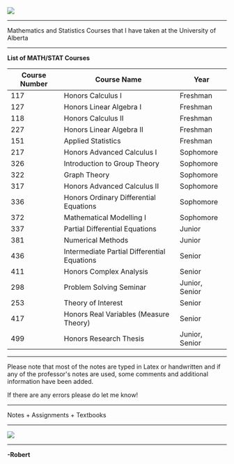 <img src = "https://enterprisequartetdotcom.files.wordpress.com/2012/09/ua1txt2.jpg">
<hr>
Mathematics and Statistics Courses that I have taken at the University of Alberta
<hr>

**List of MATH/STAT Courses**

| Course Number 	| Course Name                            	| Year      	|
|---------------	|----------------------------------------	|-----------	|
| 117           	| Honors Calculus I                      	| Freshman  	|
| 127           	| Honors Linear Algebra I                	| Freshman  	|
| 118           	| Honors Calculus II                     	| Freshman  	|
| 227           	| Honors Linear Algebra II               	| Freshman  	|
| 151           	| Applied Statistics                     	| Freshman  	|
| 217           	| Honors Advanced Calculus I             	| Sophomore 	|
| 326           	| Introduction to Group Theory           	| Sophomore 	|
| 322           	| Graph Theory                           	| Sophomore 	|
| 317           	| Honors Advanced Calculus II            	| Sophomore 	|
| 336           	| Honors Ordinary Differential Equations 	| Sophomore 	|
| 372           	| Mathematical Modelling I         	      | Sophomore 	|
| 337           	| Partial Differential Equations           	| Junior 	|
| 381           	| Numerical Methods 	| Junior 	|
| 436           	| Intermediate Partial Differential Equations           	| Senior 	|
| 411           	| Honors Complex Analysis 	| Senior 	|
| 298          	| Problem Solving Seminar         	      | Junior, Senior 	|
| 253           | Theory of Interest  | Senior |
| 417           	| Honors Real Variables (Measure Theory)	| Senior 	|
| 499           	| Honors Research Thesis        	      | Junior, Senior 	|

<hr>
Please note that most of the notes are typed in Latex or handwritten and if any of the professor's notes are used, some comments and additional information have been added.

If there are any errors please do let me know!
<hr>
Notes + Assignments + Textbooks
<hr>
<img src = "https://i.pinimg.com/originals/9f/b7/5a/9fb75a1ad8d7b696e7ecc8104aa29c06.png">
<hr>

**-Robert**
